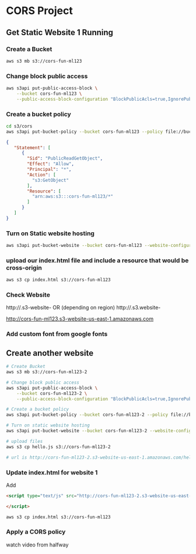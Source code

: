 # CORS Project
## Get Static Website 1 Running
### Create a Bucket
```sh
aws s3 mb s3://cors-fun-ml123
```
### Change block public access
```sh
aws s3api put-public-access-block \
    --bucket cors-fun-ml123 \
    --public-access-block-configuration "BlockPublicAcls=true,IgnorePublicAcls=true,BlockPublicPolicy=false,RestrictPublicBuckets=false"
```
### Create a bucket policy
```sh
cd s3/cors
aws s3api put-bucket-policy --bucket cors-fun-ml123 --policy file://bucket-policy.json
```
```json
{
   "Statement": [
      {
        "Sid": "PublicReadGetObject",
        "Effect": "Allow",
        "Principal": "*",
        "Action": [
          "s3:GetObject"
        ],
        "Resource": [
          "arn:aws:s3:::cors-fun-ml123/*"
        ]
      }
   ]
}
```
### Turn on Static website hosting
```sh
aws s3api put-bucket-website --bucket cors-fun-ml123 --website-configuration file://website.json
```
### upload our index.html file and include a resource that would be cross-origin
```sh
aws s3 cp index.html s3://cors-fun-ml123
```
### Check Website
http://<bucketname>.s3-website-<region>
OR (depending on region)
http://<bucketname>.s3.website-<region>

http://cors-fun-ml123.s3-website-us-east-1.amazonaws.com
### Add custom font from google fonts

## Create another website 
```sh
# Create Bucket
aws s3 mb s3://cors-fun-ml123-2

# Change block public access
aws s3api put-public-access-block \
    --bucket cors-fun-ml123-2 \
    --public-access-block-configuration "BlockPublicAcls=true,IgnorePublicAcls=true,BlockPublicPolicy=false,RestrictPublicBuckets=false"

# Create a bucket policy
aws s3api put-bucket-policy --bucket cors-fun-ml123-2 --policy file://bucket-policy2.json

# Turn on static website hosting
aws s3api put-bucket-website --bucket cors-fun-ml123-2 --website-configuration file://website.json

# upload files
aws s3 cp hello.js s3://cors-fun-ml123-2

# url is http://cors-fun-ml123-2.s3-website-us-east-1.amazonaws.com/hello.js
```
### Update index.html for website 1
Add 
```html
<script type="text/js" src="http://cors-fun-ml123-2.s3-website-us-east-1.amazonaws.com/hello.js">

</script>
```
```sh
aws s3 cp index.html s3://cors-fun-ml123
```
### Apply a CORS policy
watch video from halfway
